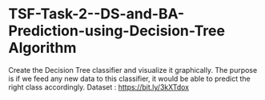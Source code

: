 # TSF-Task-2--DS-and-BA-Prediction-using-Decision-Tree Algorithm

Create the Decision Tree classifier and visualize it graphically.
The purpose is if we feed any new data to this classifier, it would be able to predict the right class accordingly.
Dataset : https://bit.ly/3kXTdox


